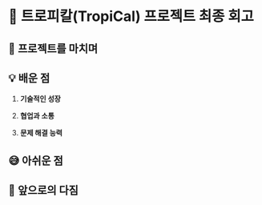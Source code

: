 # 📖 트로피칼(TropiCal) 프로젝트 최종 회고

## 🚀 프로젝트를 마치며


## 💡 배운 점
1. **기술적인 성장**
    

2. **협업과 소통**
    

3. **문제 해결 능력**
  

## 😅 아쉬운 점


## 🌱 앞으로의 다짐






